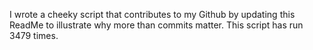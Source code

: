 I wrote a cheeky script that contributes to my Github by updating this ReadMe to illustrate why more than commits matter. This script has run 3479 times.